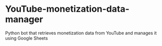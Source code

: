 # YouTube-monetization-data-manager
Python bot that retrieves monetization data from YouTube and manages it using Google Sheets
